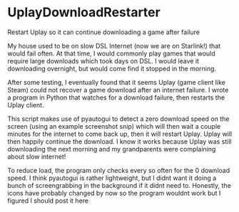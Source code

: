 # UplayDownloadRestarter
Restart Uplay so it can continue downloading a game after failure

My house used to be on slow DSL Internet (now we are on Starlink!) that would fail often. At that time, I would commonly play games that would require large downloads which took days on DSL. I would leave it downloading overnight, but would come find it stopped in the morning.

After some testing, I eventually found that it seems Uplay (game client like Steam) could not recover a game download after an internet failure. I wrote a program in Python that watches for a download failure, then restarts the Uplay client.

This script makes use of pyautogui to detect a zero download speed on the screen (using an example screenshot snip) which will then wait a couple minutes for the internet to come back up, then it will restart Uplay. Uplay will then happily continue the download. I know it works because Uplay was still downloading the next morning and my grandparents were complaining about slow internet!

To reduce load, the program only checks every so often for the 0 download speed. I think pyautogui is rather lightweight, but I didnt want it doing a bunch of screengrabbing in the background if it didnt need to. Honestly, the icons have probably changed by now so the program wouldnt work but I figured I should post it here
